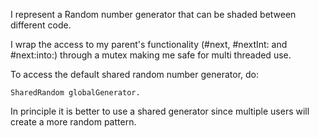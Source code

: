 I represent a Random number generator that can be shaded between different code.I wrap the access to my parent's functionality (#next, #nextInt: and #next:into:)  through a mutex making me safe for multi threaded use.To access the default shared random number generator, do:	SharedRandom globalGenerator.	In principle it is better to use a shared generator since multiple users will create a more random pattern.